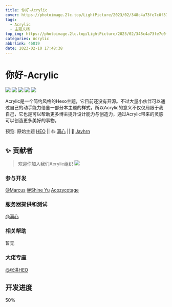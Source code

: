 ```yaml
---
title: 你好-Acrylic
cover: https://photoimage.2lc.top/LightPicture/2023/02/348c4a73fe7c0f37.jpg
tags:
  - Acrylic
  - 主题文档
top_img: https://photoimage.2lc.top/LightPicture/2023/02/348c4a73fe7c0f37.jpg
categories: Acrylic
abbrlink: 46819
date: 2023-02-10 17:48:38
---
```

# 你好-Acrylic

![](https://photoimage.2lc.top/LightPicture/2023/02/ae51896dd0cf9cad.webp)
![](https://photoimage.2lc.top/LightPicture/2023/02/b1587fd050e9f7ce.webp)
![](https://photoimage.2lc.top/LightPicture/2023/02/7cfca432dee04805.webp)
![](https://photoimage.2lc.top/LightPicture/2023/02/aaaf46bc1c65c539.webp)
![](https://photoimage.2lc.top/LightPicture/2023/02/82e2e4773673606a.webp)

Acrylic是一个简约风格的Hexo主题，它目前还没有开源。不过大量小伙伴可以通过自己的动手能力借鉴一部分本主题的样式，所以Acrylic的意义不仅仅局限于我自己，它也是可以帮助更多博主提升设计能力与创造力，通过Acrylic带来的灵感可以创造更多美好的事物。

预览: 原始主题 [HEO](https://blog.zhheo.com/) || 👍 [满心](https://blog.lovelu.top/)  ||  🤞 [Jayhrn](https://blog.jayhrn.com/)

## ✨ 贡献者
> 欢迎你加入我们Acrylic组织
![](https://photoimage.2lc.top/LightPicture/2023/02/a61e2362731c4c8f.webp)

### 参与开发
[@Marcus](https://github.com/MarcusYYDS)
[@Shine Yu](https://github.com/ShineYull)
[Acozycotage](https://github.com/Acozycotage)
### 服务器提供和测试
[@满心](https://github.com/helloqibin)
### 相关帮助
暂无
### 大佬专座
[@张洪HEO](https://github.com/zhheo)

## 开发进度
50%